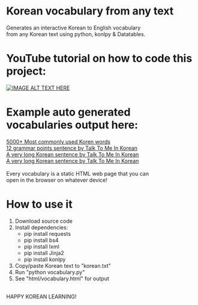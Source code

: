 # Korean vocabulary from any text
Generates an interactive Korean to English vocabulary<br>
from any Korean text using python, konlpy & Datatables.

# YouTube tutorial on how to code this project:
[![IMAGE ALT TEXT HERE](https://img.youtube.com/vi/INq9pty5tes/0.jpg)](https://www.youtube.com/watch?v=INq9pty5tes&list=PLLfIBXQeu3ab1FsfT8TkTgb3AfxrcQKTQ)

# Example auto generated vocabularies output here:
<a href="https://maksimkorzh.github.io/korean-vocabulary/korean.html">5000+ Most commonly used Koren words</a><br>
<a href="https://maksimkorzh.github.io/korean-vocabulary/12_grammar_points.html">12 grammar points sentence by Talk To Me In Korean</a><br>
<a href="https://maksimkorzh.github.io/korean-vocabulary/long_sentence.html">A very long Korean sentence by Talk To Me In Korean</a><br>
<a href="https://maksimkorzh.github.io/korean-vocabulary/email.html">A very long Korean sentence by Talk To Me In Korean</a><br>
<br>
Every vocabulary is a static HTML web page that you can<br>
open in the browser on whatever device!

# How to use it
1. Download source code
2. Install dependencies:
   - pip install requests
   - pip install bs4
   - pip install lxml
   - pip install Jinja2
   - pip install konlpy
3. Copy/paste Korean text to "korean.txt"
4. Run "python vocabulary.py"
5. See "html/vocabulary.html" for output

<br>
HAPPY KOREAN LEARNING!
